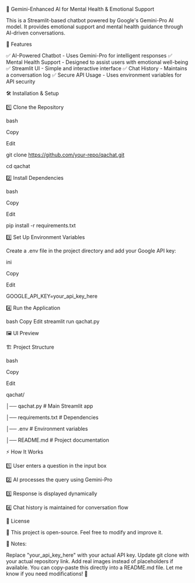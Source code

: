 📌 Gemini-Enhanced AI for Mental Health & Emotional Support

This is a Streamlit-based chatbot powered by Google's Gemini-Pro AI model. It provides emotional support and mental health guidance through AI-driven conversations.


🚀 Features

✅ AI-Powered Chatbot - Uses Gemini-Pro for intelligent responses
✅ Mental Health Support - Designed to assist users with emotional well-being
✅ Streamlit UI - Simple and interactive interface
✅ Chat History - Maintains a conversation log
✅ Secure API Usage - Uses environment variables for API security

🛠️ Installation & Setup

1️⃣ Clone the Repository

bash

Copy

Edit

git clone https://github.com/your-repo/qachat.git

cd qachat


2️⃣ Install Dependencies

bash

Copy

Edit

pip install -r requirements.txt


3️⃣ Set Up Environment Variables

Create a .env file in the project directory and add your Google API key:


ini

Copy

Edit

GOOGLE_API_KEY=your_api_key_here


4️⃣ Run the Application

bash
Copy
Edit
streamlit run qachat.py

🖼️ UI Preview

🏗️ Project Structure

bash

Copy

Edit

qachat/

│── qachat.py       # Main Streamlit app

│── requirements.txt # Dependencies

│── .env            # Environment variables

│── README.md       # Project documentation


⚡ How It Works

1️⃣ User enters a question in the input box

2️⃣ AI processes the query using Gemini-Pro

3️⃣ Response is displayed dynamically

4️⃣ Chat history is maintained for conversation flow


📜 License

👤 This project is open-source. Feel free to modify and improve it.

📝 Notes:

Replace "your_api_key_here" with your actual API key.
Update git clone with your actual repository link.
Add real images instead of placeholders if available.
You can copy-paste this directly into a README.md file. Let me know if you need modifications! 🚀
